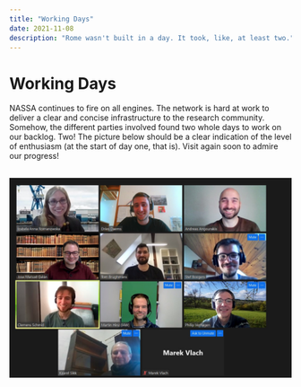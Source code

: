 ```yaml
---
title: "Working Days"
date: 2021-11-08
description: "Rome wasn't built in a day. It took, like, at least two."
---
```

# Working Days
NASSA continues to fire on all engines. 
The network is hard at work to deliver a clear and concise infrastructure to the research community. 
Somehow, the different parties involved found two whole days to work on our backlog. Two! 
The picture below should be a clear indication of the level of enthusiasm (at the start of day one, that is). 
Visit again soon to admire our progress!<br><br>

<img src="/assets/attendance_plenary_final.jpg" alt="Attendance picture" width="600"/>
